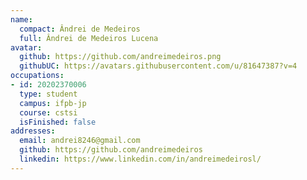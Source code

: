 ```yaml
---
name:
  compact: Ândrei de Medeiros
  full: Ândrei de Medeiros Lucena
avatar:
  github: https://github.com/andreimedeiros.png
  githubUC: https://avatars.githubusercontent.com/u/81647387?v=4
occupations:
- id: 20202370006
  type: student
  campus: ifpb-jp
  course: cstsi
  isFinished: false
addresses:
  email: andrei8246@gmail.com
  github: https://github.com/andreimedeiros
  linkedin: https://www.linkedin.com/in/andreimedeirosl/
---
```

